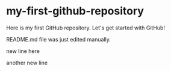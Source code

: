 # my-first-github-repository
Here is my first GitHub repository.  Let's get started with GitHub!

README.md file was just edited manually.

new line here

another new line
